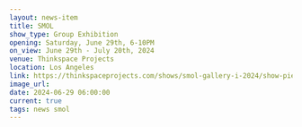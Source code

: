 ```yaml
---
layout: news-item
title: SMOL
show_type: Group Exhibition
opening: Saturday, June 29th, 6-10PM
on_view: June 29th - July 20th, 2024
venue: Thinkspace Projects
location: Los Angeles
link: https://thinkspaceprojects.com/shows/smol-gallery-i-2024/show-pieces/
image_url:
date: 2024-06-29 06:00:00
current: true
tags: news smol
---
```

